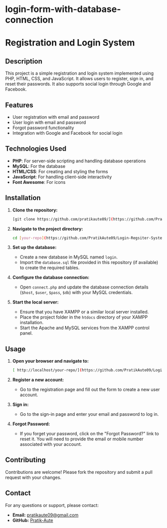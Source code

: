 # login-form-with-database-connection

# Registration and Login System

## Description

This project is a simple registration and login system implemented using PHP, HTML, CSS, and JavaScript. It allows users to register, sign in, and reset their passwords. It also supports social login through Google and Facebook.

## Features

- User registration with email and password
- User login with email and password
- Forgot password functionality
- Integration with Google and Facebook for social login

## Technologies Used

- **PHP**: For server-side scripting and handling database operations
- **MySQL**: For the database
- **HTML/CSS**: For creating and styling the forms
- **JavaScript**: For handling client-side interactivity
- **Font Awesome**: For icons

## Installation

1. **Clone the repository:**

    ```bash
    [git clone https://github.com/pratikaute09/](https://github.com/PratikAute09/Login-Regsiter-System-)
    ```

2. **Navigate to the project directory:**

    ```bash
    cd [your-repo](https://github.com/PratikAute09/Login-Regsiter-System-)
    ```

3. **Set up the database:**

    - Create a new database in MySQL named `login`.
    - Import the `database.sql` file provided in this repository (if available) to create the required tables.

4. **Configure the database connection:**

    - Open `connect.php` and update the database connection details (`$host`, `$user`, `$pass`, `$db`) with your MySQL credentials.

5. **Start the local server:**

    - Ensure that you have XAMPP or a similar local server installed.
    - Place the project folder in the `htdocs` directory of your XAMPP installation.
    - Start the Apache and MySQL services from the XAMPP control panel.

## Usage

1. **Open your browser and navigate to:**

    ```bash
   [ http://localhost/your-repo/](https://github.com/PratikAute09/Login-Regsiter-System-)
    ```

2. **Register a new account:**

    - Go to the registration page and fill out the form to create a new user account.

3. **Sign in:**

    - Go to the sign-in page and enter your email and password to log in.

4. **Forgot Password:**

    - If you forget your password, click on the "Forgot Password?" link to reset it. You will need to provide the email or mobile number associated with your account.

## Contributing

Contributions are welcome! Please fork the repository and submit a pull request with your changes.

## Contact

For any questions or support, please contact:

- **Email:** pratikaute09@gmail.com
- **GitHub:** [Pratik-Aute](https://github.com/pratikaute09)
